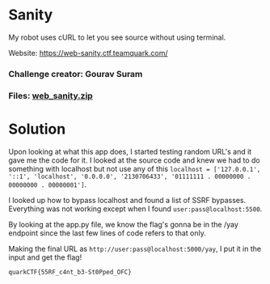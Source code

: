 Sanity
=

My robot uses cURL to let you see source without using terminal.

Website:
https://web-sanity.ctf.teamquark.com/

### Challenge creator: Gourav Suram

### Files: [web_sanity.zip](./web_sanity.zip)

Solution
=

Upon looking at what this app does, I started testing random URL's and it gave me the code for it. I looked at the source code and knew we had to do something with localhost but not use any of this `localhost = ['127.0.0.1', '::1', 'localhost', '0.0.0.0', '2130706433', '01111111 . 00000000 . 00000000 . 00000001']`.

I looked up how to bypass localhost and found a list of SSRF bypasses. Everything was not working except when I found `user:pass@localhost:5500`. 

By looking at the app.py file, we know the flag's gonna be in the /yay endpoint since the last few lines of code refers to that only.

Making the final URL as `http://user:pass@localhost:5000/yay`, I put it in the input and get the flag!

`quarkCTF{55RF_c4nt_b3-St0Pped_OFC}`
